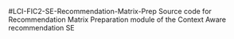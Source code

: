 #LCI-FIC2-SE-Recommendation-Matrix-Prep
Source code for Recommendation Matrix Preparation module of the Context Aware recommendation SE
